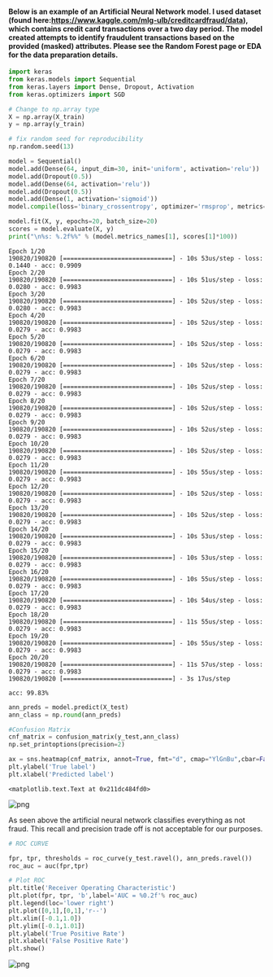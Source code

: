 
#### Below is an example of an Artificial Neural Network model. I used dataset (found here:https://www.kaggle.com/mlg-ulb/creditcardfraud/data), which contains credit card transactions over a two day period. The model created attempts to identify fraudulent transactions based on the provided (masked) attributes. Please see the Random Forest page or EDA for the data preparation details.


```python
import keras
from keras.models import Sequential
from keras.layers import Dense, Dropout, Activation
from keras.optimizers import SGD

# Change to np.array type
X = np.array(X_train)
y = np.array(y_train)

# fix random seed for reproducibility
np.random.seed(13)

model = Sequential()
model.add(Dense(64, input_dim=30, init='uniform', activation='relu'))
model.add(Dropout(0.5))
model.add(Dense(64, activation='relu'))
model.add(Dropout(0.5))
model.add(Dense(1, activation='sigmoid'))
model.compile(loss='binary_crossentropy', optimizer='rmsprop', metrics=['accuracy'])
```


```python
model.fit(X, y, epochs=20, batch_size=20)
scores = model.evaluate(X, y)
print("\n%s: %.2f%%" % (model.metrics_names[1], scores[1]*100))
```

    Epoch 1/20
    190820/190820 [==============================] - 10s 53us/step - loss: 0.1440 - acc: 0.9909
    Epoch 2/20
    190820/190820 [==============================] - 10s 51us/step - loss: 0.0280 - acc: 0.9983
    Epoch 3/20
    190820/190820 [==============================] - 10s 52us/step - loss: 0.0280 - acc: 0.9983
    Epoch 4/20
    190820/190820 [==============================] - 10s 52us/step - loss: 0.0279 - acc: 0.9983
    Epoch 5/20
    190820/190820 [==============================] - 10s 52us/step - loss: 0.0279 - acc: 0.9983
    Epoch 6/20
    190820/190820 [==============================] - 10s 52us/step - loss: 0.0279 - acc: 0.9983
    Epoch 7/20
    190820/190820 [==============================] - 10s 52us/step - loss: 0.0279 - acc: 0.9983
    Epoch 8/20
    190820/190820 [==============================] - 10s 52us/step - loss: 0.0279 - acc: 0.9983
    Epoch 9/20
    190820/190820 [==============================] - 10s 52us/step - loss: 0.0279 - acc: 0.9983
    Epoch 10/20
    190820/190820 [==============================] - 10s 52us/step - loss: 0.0279 - acc: 0.9983
    Epoch 11/20
    190820/190820 [==============================] - 10s 55us/step - loss: 0.0279 - acc: 0.9983
    Epoch 12/20
    190820/190820 [==============================] - 10s 52us/step - loss: 0.0279 - acc: 0.9983
    Epoch 13/20
    190820/190820 [==============================] - 10s 52us/step - loss: 0.0279 - acc: 0.9983
    Epoch 14/20
    190820/190820 [==============================] - 10s 53us/step - loss: 0.0279 - acc: 0.9983
    Epoch 15/20
    190820/190820 [==============================] - 10s 53us/step - loss: 0.0279 - acc: 0.9983
    Epoch 16/20
    190820/190820 [==============================] - 10s 55us/step - loss: 0.0279 - acc: 0.9983
    Epoch 17/20
    190820/190820 [==============================] - 10s 54us/step - loss: 0.0279 - acc: 0.9983
    Epoch 18/20
    190820/190820 [==============================] - 11s 55us/step - loss: 0.0279 - acc: 0.9983
    Epoch 19/20
    190820/190820 [==============================] - 10s 55us/step - loss: 0.0279 - acc: 0.9983
    Epoch 20/20
    190820/190820 [==============================] - 11s 57us/step - loss: 0.0279 - acc: 0.9983
    190820/190820 [==============================] - 3s 17us/step
    
    acc: 99.83%
    


```python
ann_preds = model.predict(X_test)
ann_class = np.round(ann_preds)

#Confusion Matrix
cnf_matrix = confusion_matrix(y_test,ann_class)
np.set_printoptions(precision=2)

ax = sns.heatmap(cnf_matrix, annot=True, fmt="d", cmap="YlGnBu",cbar=False)
plt.ylabel('True label')
plt.xlabel('Predicted label')
```




    <matplotlib.text.Text at 0x211dc484fd0>




![png](ANN_files/ANN_3_1.png)


As seen above the artificial neural network classifies everything as not fraud. This recall and precision trade off is not acceptable for our purposes.


```python
# ROC CURVE

fpr, tpr, thresholds = roc_curve(y_test.ravel(), ann_preds.ravel())
roc_auc = auc(fpr,tpr)

# Plot ROC
plt.title('Receiver Operating Characteristic')
plt.plot(fpr, tpr, 'b',label='AUC = %0.2f'% roc_auc)
plt.legend(loc='lower right')
plt.plot([0,1],[0,1],'r--')
plt.xlim([-0.1,1.0])
plt.ylim([-0.1,1.01])
plt.ylabel('True Positive Rate')
plt.xlabel('False Positive Rate')
plt.show()
```


![png](ANN_files/ANN_5_0.png)



```python

```
